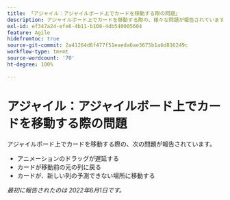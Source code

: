 ```yaml
---
title: 「アジャイル：アジャイルボード上でカードを移動する際の問題」
description: アジャイルボード上でカードを移動する際の、様々な問題が報告されています。
exl-id: ef347a24-efe6-4b11-b108-4db540005604
feature: Agile
hidefromtoc: true
source-git-commit: 2a41264d6f477f51eaeda6ae3675b1a6d816249c
workflow-type: tm+mt
source-wordcount: '70'
ht-degree: 100%

---
```


# アジャイル：アジャイルボード上でカードを移動する際の問題

アジャイルボード上でカードを移動する際の、次の問題が報告されています。

* アニメーションのドラッグが遅延する
* カードが移動前の元の列に戻る
* カードが、新しい列の予測できない場所に移動する

_最初に報告されたのは 2022年6月1日です。_
